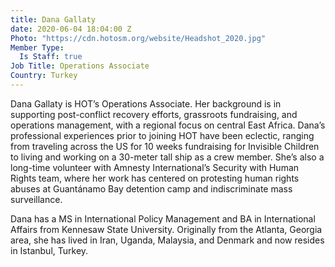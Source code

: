 ```yaml
---
title: Dana Gallaty
date: 2020-06-04 18:04:00 Z
Photo: "https://cdn.hotosm.org/website/Headshot_2020.jpg"
Member Type:
  Is Staff: true
Job Title: Operations Associate
Country: Turkey
---
```


Dana Gallaty is HOT’s Operations Associate. Her background is in supporting post-conflict recovery efforts, grassroots fundraising, and operations management, with a regional focus on central East Africa. Dana’s professional experiences prior to joining HOT have been eclectic, ranging from traveling across the US for 10 weeks fundraising for Invisible Children to living and working on a 30-meter tall ship as a crew member. She’s also a long-time volunteer with Amnesty International’s Security with Human Rights team, where her work has centered on protesting human rights abuses at Guantánamo Bay detention camp and indiscriminate mass surveillance. 

Dana has a MS in International Policy Management and BA in International Affairs from Kennesaw State University. Originally from the Atlanta, Georgia area, she has lived in Iran, Uganda, Malaysia, and Denmark and now resides in Istanbul, Turkey. 
